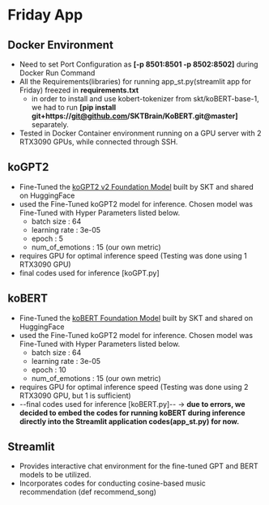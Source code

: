 # Friday App

## Docker Environment
- Need to set Port Configuration as **[-p 8501:8501 -p 8502:8502]** during Docker Run Command
- All the Requirements(libraries) for running app_st.py(streamlit app for Friday) freezed in **requirements.txt**
  - in order to install and use kobert-tokenizer from skt/koBERT-base-1, we had to run **[pip install git+https://git@github.com/SKTBrain/KoBERT.git@master]** separately.
- Tested in Docker Container environment running on a GPU server with 2 RTX3090 GPUs, while connected through SSH.

## koGPT2
- Fine-Tuned the [koGPT2 v2 Foundation Model](https://huggingface.co/skt/kogpt2-base-v2) built by SKT and shared on HuggingFace
- used the Fine-Tuned koGPT2 model for inference. Chosen model was Fine-Tuned with Hyper Parameters listed below.
  - batch size : 64
  - learning rate : 3e-05
  - epoch : 5
  - num_of_emotions : 15 (our own metric)
- requires GPU for optimal inference speed (Testing was done using 1 RTX3090 GPU)
- final codes used for inference [koGPT.py]

## koBERT
- Fine-Tuned the [koBERT Foundation Model](https://huggingface.co/skt/kobert-base-v1) built by SKT and shared on HuggingFace
- used the Fine-Tuned koGPT2 model for inference. Chosen model was Fine-Tuned with Hyper Parameters listed below.
  - batch size : 64
  - learning rate : 3e-05
  - epoch : 10
  - num_of_emotions : 15 (our own metric)
- requires GPU for optimal inference speed (Testing was done using 2 RTX3090 GPU, but 1 is sufficient)
- --final codes used for inference [koBERT.py]-- -> **due to errors, we decided to embed the codes for running koBERT during inference directly into the Streamlit application codes(app_st.py) for now.**

## Streamlit
- Provides interactive chat environment for the fine-tuned GPT and BERT models to be utilized.
- Incorporates codes for conducting cosine-based music recommendation (def recommend_song)
